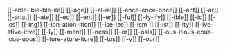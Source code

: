 [[-able-ible-ble-ile]]
[[-age]]
[[-al-ial]]
[[-ance-ence-once]]
[[-ant]]
[[-ar]]
[[-ariat]]
[[-ate]]
[[-ed]]
[[-ent]]
[[-er]]
[[-ful]]
[[-fy-ify]]
[[-ible]]
[[-ic]]
[[-ics]]
[[-ing]]
[[-ion-ation-ition]]
[[-ise-ize]]
[[-ism ]]
[[-ist]]
[[-ity]]
[[-ive-ative-itive]]
[[-ly]]
[[-ment]]
[[-ness]]
[[-or]]
[[-osis]]
[[-ous-itious-eous-ious-uous]]
[[-ture-ature-iture]]
[[-tus]]
[[-y]]
[[-our]]